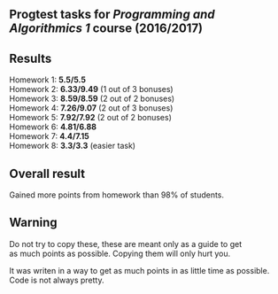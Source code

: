 ## Progtest tasks for _Programming and Algorithmics 1_ course (2016/2017)

## Results
Homework 1: __5.5/5.5__<br/>
Homework 2: __6.33/9.49__ (1 out of 3 bonuses)<br/>
Homework 3: __8.59/8.59__ (2 out of 2 bonuses)<br/>
Homework 4: __7.26/9.07__ (2 out of 3 bonuses)<br/>
Homework 5: __7.92/7.92__ (2 out of 2 bonuses)<br/>
Homework 6: __4.81/6.88__<br/>
Homework 7: __4.4/7.15__<br/>
Homework 8: __3.3/3.3__ (easier task) 

## Overall result
Gained more points from homework than 98% of students.

## Warning
Do not try to copy these, these are meant only as a guide to get <br/> as much points as possible. Copying them will only hurt you.

It was writen in a way to get as much points in as little time as possible. Code is not always pretty.
